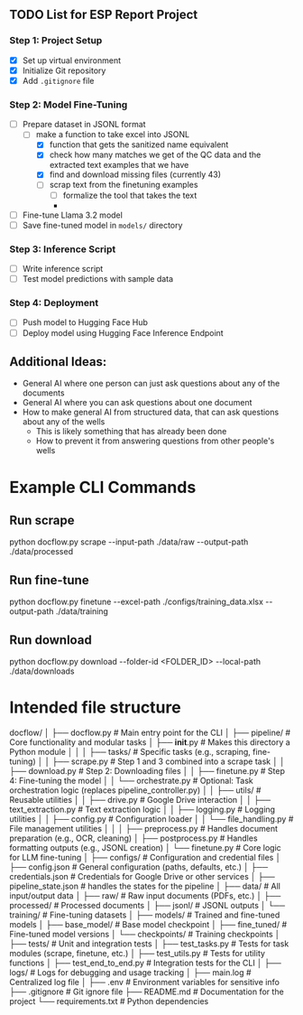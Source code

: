 ## TODO List for ESP Report Project

### Step 1: Project Setup
- [x] Set up virtual environment
- [x] Initialize Git repository
- [x] Add `.gitignore` file

### Step 2: Model Fine-Tuning
- [ ] Prepare dataset in JSONL format
  - [ ] make a function to take excel into JSONL
    - [x] function that gets the sanitized name equivalent
    - [x] check how many matches we get of the QC data and the extracted text examples that we have
    - [x] find and download missing files (currently 43)
    - [ ] scrap text from the finetuning examples
      - [ ] formalize the tool that takes the text
      - 
- [ ] Fine-tune Llama 3.2 model
- [ ] Save fine-tuned model in `models/` directory

### Step 3: Inference Script
- [ ] Write inference script
- [ ] Test model predictions with sample data

### Step 4: Deployment
- [ ] Push model to Hugging Face Hub
- [ ] Deploy model using Hugging Face Inference Endpoint

## Additional Ideas:
- General AI where one person can just ask questions about any of the documents
- General AI where you can ask questions about one document
- How to make general AI from structured data, that can ask questions about any of the wells
  - This is likely something that has already been done
  - How to prevent it from answering questions from other people's wells

# Example CLI Commands
## Run scrape
python docflow.py scrape --input-path ./data/raw --output-path ./data/processed

## Run fine-tune
python docflow.py finetune --excel-path ./configs/training_data.xlsx --output-path ./data/training

## Run download
python docflow.py download --folder-id <FOLDER_ID> --local-path ./data/downloads


# Intended file structure

docflow/
│
├── docflow.py              # Main entry point for the CLI
│
├── pipeline/               # Core functionality and modular tasks
│   ├── __init__.py         # Makes this directory a Python module
│   │
│   ├── tasks/              # Specific tasks (e.g., scraping, fine-tuning)
│   │   ├── scrape.py       # Step 1 and 3 combined into a scrape task
│   │   ├── download.py     # Step 2: Downloading files
│   │   ├── finetune.py     # Step 4: Fine-tuning the model
│   │   └── orchestrate.py  # Optional: Task orchestration logic (replaces pipeline_controller.py)
│
│   ├── utils/              # Reusable utilities
│   │   ├── drive.py        # Google Drive interaction
│   │   ├── text_extraction.py # Text extraction logic
│   │   ├── logging.py      # Logging utilities
│   │   ├── config.py       # Configuration loader
│   │   └── file_handling.py # File management utilities
│   │
│   ├── preprocess.py       # Handles document preparation (e.g., OCR, cleaning)
│   ├── postprocess.py      # Handles formatting outputs (e.g., JSONL creation)
│   └── finetune.py         # Core logic for LLM fine-tuning
│
├── configs/                # Configuration and credential files
│   ├── config.json         # General configuration (paths, defaults, etc.)
│   ├── credentials.json    # Credentials for Google Drive or other services
│   ├── pipeline_state.json # handles the states for the pipeline
│
├── data/                   # All input/output data
│   ├── raw/                # Raw input documents (PDFs, etc.)
│   ├── processed/          # Processed documents
│   ├── jsonl/              # JSONL outputs
│   └── training/           # Fine-tuning datasets
│
├── models/                 # Trained and fine-tuned models
│   ├── base_model/         # Base model checkpoint
│   ├── fine_tuned/         # Fine-tuned model versions
│   └── checkpoints/        # Training checkpoints
│
├── tests/                  # Unit and integration tests
│   ├── test_tasks.py       # Tests for task modules (scrape, finetune, etc.)
│   ├── test_utils.py       # Tests for utility functions
│   ├── test_end_to_end.py  # Integration tests for the CLI
│
├── logs/                   # Logs for debugging and usage tracking
│   ├── main.log            # Centralized log file
│
├── .env                    # Environment variables for sensitive info
├── .gitignore              # Git ignore file
├── README.md               # Documentation for the project
└── requirements.txt        # Python dependencies
